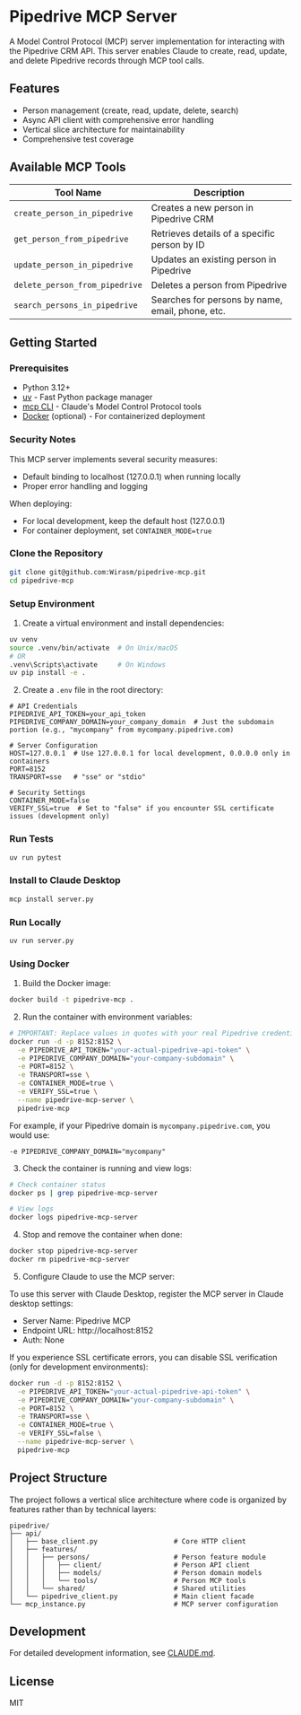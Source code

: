 # Pipedrive MCP Server

A Model Control Protocol (MCP) server implementation for interacting with the Pipedrive CRM API. This server enables Claude to create, read, update, and delete Pipedrive records through MCP tool calls.

## Features

- Person management (create, read, update, delete, search)
- Async API client with comprehensive error handling
- Vertical slice architecture for maintainability
- Comprehensive test coverage

## Available MCP Tools

| Tool Name | Description |
| --- | --- |
| `create_person_in_pipedrive` | Creates a new person in Pipedrive CRM |
| `get_person_from_pipedrive` | Retrieves details of a specific person by ID |
| `update_person_in_pipedrive` | Updates an existing person in Pipedrive |
| `delete_person_from_pipedrive` | Deletes a person from Pipedrive |
| `search_persons_in_pipedrive` | Searches for persons by name, email, phone, etc. |

## Getting Started

### Prerequisites

- Python 3.12+
- [uv](https://github.com/astral-sh/uv) - Fast Python package manager
- [mcp CLI](https://docs.anthropic.com/en/docs/agents-and-tools/claude-code/mcp-concept) - Claude's Model Control Protocol tools
- [Docker](https://www.docker.com/) (optional) - For containerized deployment

### Security Notes

This MCP server implements several security measures:

- Default binding to localhost (127.0.0.1) when running locally
- Proper error handling and logging

When deploying:
- For local development, keep the default host (127.0.0.1)
- For container deployment, set `CONTAINER_MODE=true`

### Clone the Repository

```bash
git clone git@github.com:Wirasm/pipedrive-mcp.git
cd pipedrive-mcp
```

### Setup Environment

1. Create a virtual environment and install dependencies:

```bash
uv venv
source .venv/bin/activate  # On Unix/macOS
# OR
.venv\Scripts\activate     # On Windows
uv pip install -e .
```

2. Create a `.env` file in the root directory:

```
# API Credentials
PIPEDRIVE_API_TOKEN=your_api_token
PIPEDRIVE_COMPANY_DOMAIN=your_company_domain  # Just the subdomain portion (e.g., "mycompany" from mycompany.pipedrive.com)

# Server Configuration
HOST=127.0.0.1  # Use 127.0.0.1 for local development, 0.0.0.0 only in containers
PORT=8152
TRANSPORT=sse   # "sse" or "stdio"

# Security Settings
CONTAINER_MODE=false
VERIFY_SSL=true  # Set to "false" if you encounter SSL certificate issues (development only)
```

### Run Tests

```bash
uv run pytest
```

### Install to Claude Desktop

```bash
mcp install server.py
```

### Run Locally

```bash
uv run server.py
```

### Using Docker

1. Build the Docker image:

```bash
docker build -t pipedrive-mcp .
```

2. Run the container with environment variables:

```bash
# IMPORTANT: Replace values in quotes with your real Pipedrive credentials
docker run -d -p 8152:8152 \
  -e PIPEDRIVE_API_TOKEN="your-actual-pipedrive-api-token" \
  -e PIPEDRIVE_COMPANY_DOMAIN="your-company-subdomain" \
  -e PORT=8152 \
  -e TRANSPORT=sse \
  -e CONTAINER_MODE=true \
  -e VERIFY_SSL=true \
  --name pipedrive-mcp-server \
  pipedrive-mcp
```

For example, if your Pipedrive domain is `mycompany.pipedrive.com`, you would use:
```
-e PIPEDRIVE_COMPANY_DOMAIN="mycompany"
```

3. Check the container is running and view logs:

```bash
# Check container status
docker ps | grep pipedrive-mcp-server

# View logs
docker logs pipedrive-mcp-server
```

4. Stop and remove the container when done:

```bash
docker stop pipedrive-mcp-server
docker rm pipedrive-mcp-server
```

5. Configure Claude to use the MCP server:

To use this server with Claude Desktop, register the MCP server in Claude desktop settings:
- Server Name: Pipedrive MCP
- Endpoint URL: http://localhost:8152
- Auth: None

If you experience SSL certificate errors, you can disable SSL verification (only for development environments):
```bash
docker run -d -p 8152:8152 \
  -e PIPEDRIVE_API_TOKEN="your-actual-pipedrive-api-token" \
  -e PIPEDRIVE_COMPANY_DOMAIN="your-company-subdomain" \
  -e PORT=8152 \
  -e TRANSPORT=sse \
  -e CONTAINER_MODE=true \
  -e VERIFY_SSL=false \
  --name pipedrive-mcp-server \
  pipedrive-mcp
```

## Project Structure

The project follows a vertical slice architecture where code is organized by features rather than by technical layers:

```
pipedrive/
├── api/
│   ├── base_client.py                   # Core HTTP client
│   ├── features/
│   │   ├── persons/                     # Person feature module
│   │   │   ├── client/                  # Person API client
│   │   │   ├── models/                  # Person domain models
│   │   │   └── tools/                   # Person MCP tools
│   │   └── shared/                      # Shared utilities
│   └── pipedrive_client.py              # Main client facade
└── mcp_instance.py                      # MCP server configuration
```

## Development

For detailed development information, see [CLAUDE.md](CLAUDE.md).

## License

MIT